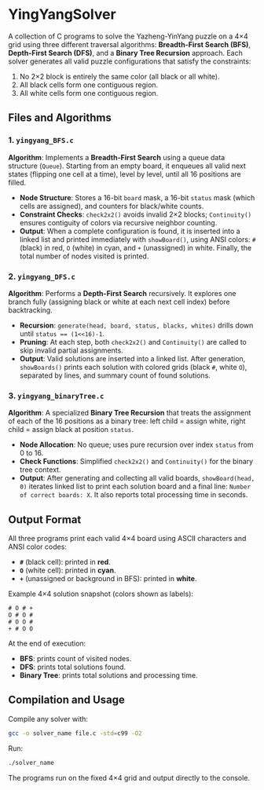 # YingYangSolver

A collection of C programs to solve the Yazheng-YinYang puzzle on a 4×4 grid using three different traversal algorithms: **Breadth-First Search (BFS)**, **Depth-First Search (DFS)**, and a **Binary Tree Recursion** approach. Each solver generates all valid puzzle configurations that satisfy the constraints:

1. No 2×2 block is entirely the same color (all black or all white).
2. All black cells form one contiguous region.
3. All white cells form one contiguous region.

## Files and Algorithms

### 1. `yingyang_BFS.c`

**Algorithm**: Implements a **Breadth-First Search** using a queue data structure (`Queue`). Starting from an empty board, it enqueues all valid next states (flipping one cell at a time), level by level, until all 16 positions are filled.

* **Node Structure**: Stores a 16-bit `board` mask, a 16-bit `status` mask (which cells are assigned), and counters for black/white counts.
* **Constraint Checks**: `check2x2()` avoids invalid 2×2 blocks; `Continuity()` ensures contiguity of colors via recursive neighbor counting.
* **Output**: When a complete configuration is found, it is inserted into a linked list and printed immediately with `showBoard()`, using ANSI colors: `#` (black) in red, `O` (white) in cyan, and `+` (unassigned) in white. Finally, the total number of nodes visited is printed.

### 2. `yingyang_DFS.c`

**Algorithm**: Performs a **Depth-First Search** recursively. It explores one branch fully (assigning black or white at each next cell index) before backtracking.

* **Recursion**: `generate(head, board, status, blacks, whites)` drills down until `status == (1<<16)-1`.
* **Pruning**: At each step, both `check2x2()` and `Continuity()` are called to skip invalid partial assignments.
* **Output**: Valid solutions are inserted into a linked list. After generation, `showBoards()` prints each solution with colored grids (black `#`, white `O`), separated by lines, and summary count of found solutions.

### 3. `yingyang_binaryTree.c`

**Algorithm**: A specialized **Binary Tree Recursion** that treats the assignment of each of the 16 positions as a binary tree: left child = assign white, right child = assign black at position `status`.

* **Node Allocation**: No queue; uses pure recursion over index `status` from 0 to 16.
* **Check Functions**: Simplified `check2x2()` and `Continuity()` for the binary tree context.
* **Output**: After generating and collecting all valid boards, `showBoard(head, 0)` iterates linked list to print each solution board and a final line: `Number of correct boards: X`. It also reports total processing time in seconds.

## Output Format

All three programs print each valid 4×4 board using ASCII characters and ANSI color codes:

* **`#`** (black cell): printed in **red**.
* **`O`** (white cell): printed in **cyan**.
* **`+`** (unassigned or background in BFS): printed in **white**.

Example 4×4 solution snapshot (colors shown as labels):

```
# O # +
O # O #
# O O #
+ # O O
```

At the end of execution:

* **BFS**: prints count of visited nodes.
* **DFS**: prints total solutions found.
* **Binary Tree**: prints total solutions and processing time.

## Compilation and Usage

Compile any solver with:

```bash
gcc -o solver_name file.c -std=c99 -O2
```

Run:

```bash
./solver_name
```

The programs run on the fixed 4×4 grid and output directly to the console.

